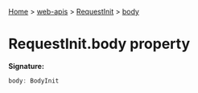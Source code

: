 [Home](./index) &gt; [web-apis](web-apis.md) &gt; [RequestInit](web-apis.requestinit.md) &gt; [body](web-apis.requestinit.body.md)

# RequestInit.body property


**Signature:**
```javascript
body: BodyInit
```
